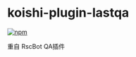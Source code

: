 # koishi-plugin-lastqa

[![npm](https://img.shields.io/npm/v/koishi-plugin-lastqa?style=flat-square)](https://www.npmjs.com/package/koishi-plugin-lastqa)

重自 RscBot QA插件
